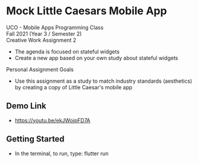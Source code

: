 # Mock Little Caesars Mobile App

UCO - Mobile Apps Programming Class <br />
Fall 2021 (Year 3 / Semester 2) <br />
Creative Work Assignment 2
 - The agenda is focused on stateful widgets 
 - Create a new app based on your own study about stateful widgets

Personal Assignment Goals
 - Use this assignment as a study to match industry standards (aesthetics) by creating a copy of Little Caesar's mobile app 

## Demo Link

 - https://youtu.be/ekJWojpFD7A

## Getting Started

 - In the terminal, to run, type:
 flutter run
